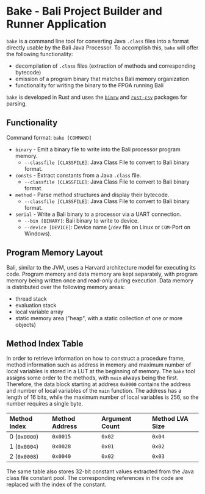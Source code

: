 # Bake - Bali Project Builder and Runner Application

`bake` is a command line tool for converting Java `.class` files into a format directly usable by the Bali Java Processor.
To accomplish this, `bake` will offer the following functionality:

- decompilation of `.class` files (extraction of methods and corresponding bytecode)
- emission of a program binary that matches Bali memory organization
- functionality for writing the binary to the FPGA running Bali

`bake` is developed in Rust and uses the [`binrw`](https://github.com/jam1garner/binrw)
and [`rust-csv`](https://github.com/BurntSushi/rust-csv) packages for parsing.

## Functionality

Command format: `bake [COMMAND]`

- `binary` - Emit a binary file to write into the Bali processor program memory.
  - `--classfile [CLASSFILE]`: Java Class File to convert to Bali binary format.
- `consts` - Extract constants from a Java `.class` file.
  - `--classfile [CLASSFILE]`: Java Class File to convert to Bali binary format.
- `method` - Parse method structures and display their bytecode.
  - `--classfile [CLASSFILE]`: Java Class File to convert to Bali binary format.
- `serial` - Write a Bali binary to a processor via a UART connection.
  - `--bin [BINARY]`: Bali binary to write to device.
  - `--device [DEVICE]`: Device name (`/dev` file on Linux or `COM`-Port on Windows).

## Program Memory Layout

Bali, similar to the JVM, uses a Harvard architecture model for executing its code.
Program memory and data memory are kept separately, with program memory being written once and read-only during execution.
Data memory is distributed over the following memory areas:

- thread stack
- evaluation stack
- local variable array
- static memory area ("heap", with a static collection of one or more objects)

## Method Index Table

In order to retrieve information on how to construct a procedure frame,
method information such as address in memory and maximum number of local variables is stored in a LUT at the beginning of memory.
The `bake` tool assigns some order to the methods, with `main` always being the first.
Therefore, the data block starting at address `0x0000` contains the address and number of local variables of the `main` function.
The address has a length of 16 bits, while the maximum number of local variables is 256, so the number requires a single byte.

| Method Index | Method Address | Argument Count | Method LVA Size |
|:-------------|:---------------|:---------------|:----------------|
| 0 (`0x0000`) | `0x0015`       | `0x02`         | `0x04`          |
| 1 (`0x0004`) | `0x0028`       | `0x01`         | `0x02`          |
| 2 (`0x0008`) | `0x0040`       | `0x02`         | `0x03`          |

The same table also stores 32-bit constant values extracted from the Java class file constant pool.
The corresponding references in the code are replaced with the index of the constant.

